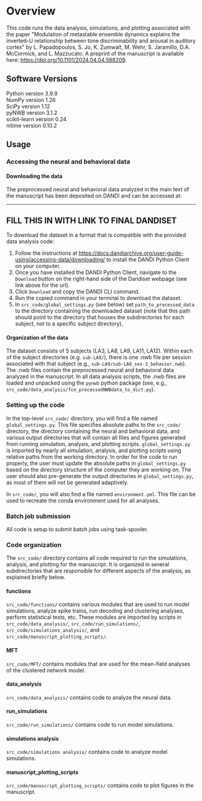 # Overview

This code runs the data analysis, simulations, and plotting associated with the paper "Modulation of metastable ensemble dynamics explains the inverted-U relationship between tone discriminability and arousal in auditory cortex" by L. Papadopoulos, S. Jo, K. Zumwalt, M. Wehr, S. Jaramillo, D.A. McCormick, and L. Mazzucato. A preprint of the manuscript is available here: https://doi.org/10.1101/2024.04.04.588209.

## Software Versions

Python version 3.9.9  
NumPy version 1.26  
SciPy version 1.12  
pyNWB version 3.1.2  
scikit-learn version 0.24  
nitime version 0.10.2  

## Usage


### Accessing the neural and behavioral data

#### Downloading the data

The preprocessed neural and behavioral data analyzed in the main text of the manuscript has been deposited on DANDI and can be accessed at:

--------------------------------------------------------------------------------------------------------------------------------------------------------------------  
**FILL THIS IN WITH LINK TO FINAL DANDISET**
--------------------------------------------------------------------------------------------------------------------------------------------------------------------

To download the dataset in a format that is compatible with the provided data analysis code:

1. Follow the instructions at https://docs.dandiarchive.org/user-guide-using/accessing-data/downloading/ to install the DANDI Python Client on your computer.
2. Once you have installed the DANDI Python Client, navigate to the `Download` button on the right-hand side of the Dandiset webpage (see link above for the url).
3. Click `Download` and copy the DANDI CLI command.
4. Run the copied command in your terminal to download the dataset.
5. In `src_code/global_settings.py` (see below) set `path_to_processed_data` to the directory containing the downloaded dataset (note that this path should point to the directory that houses the subdirectories for each subject, not to a specific subject directory). 

#### Organization of the data

The dataset consists of 5 subjects (LA3, LA8, LA9, LA11, LA12). Within each of the subject directories (e.g. `sub-LA9/`), there is one .nwb file per session associated with that subject (e.g., `sub-LA9/sub-LA9_ses-3_behavior.nwb`). The .nwb files contain the preprocessed neural and behavioral data analyzed in the manuscript. In all data analysis scripts, the .nwb files are loaded and unpacked using the `pynwb` python package (see, e.g., `src_code/data_analysis/fcn_processedNWBdata_to_dict.py`).


### Setting up the code

In the top-level `src_code/` directory, you will find a file named `global_settings.py`. This file specifies absolute paths to the `src_code/` directory, the directory containing the neural and behavioral data, and various output directories that will contain all files and figures generated from running simulation, analysis, and plotting scripts. `global_settings.py` is imported by nearly all simulation, analysis, and plotting scripts using relative paths from the working directory. In order for the code to run properly, the user must update the absolute paths in `global_settings.py` based on the directory structure of the computer they are working on. The user should also pre-generate the output directories in `global_settings.py`, as most of them will not be generated adaptively.  

In `src_code/`, you will also find a file named `environment.yml`. This file can be used to recreate the conda environment used for all analyses.

### Batch job submission

All code is setup to submit batch jobs using task-spooler.

### Code organization

The `src_code/` directory contains all code required to run the simulations, analysis, and plotting for the manuscript. It is organized in several subdirectories that are responsible for different aspects of the analysis, as explained briefly below.

#### functions

`src_code/functions/` contains various modules that are used to run model simulations, analyze spike trains, run decoding and clustering analyses, perform statistical tests, etc. These modules are imported by scripts in `src_code/data_analysis/`, `src_code/run_simulations/`, `src_code/simulations_analysis/`, and `src_code/manuscript_plotting_scripts/`.

#### MFT

`src_code/MFT/` contains modules that are used for the mean-field analyses of the clustered network model.

#### data_analysis

`src_code/data_analysis/` contains code to analyze the neural data.

#### run_simulations

`src_code/run_simulations/` contains code to run model simulations.

#### simulations analysis

`src_code/simulations analysis/` contains code to analyze model simulations.

#### manuscript_plotting_scripts

`src_code/manuscript_plotting_scripts/` contains code to plot figures in the manuscript.